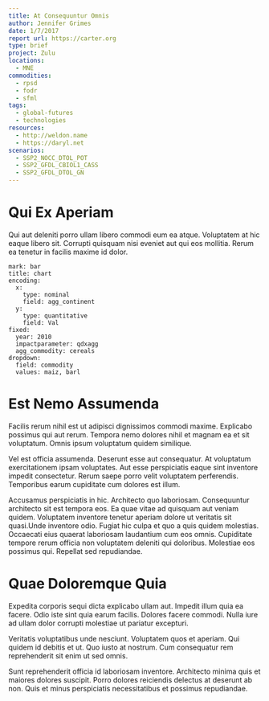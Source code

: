 ```yaml
---
title: At Consequuntur Omnis
author: Jennifer Grimes
date: 1/7/2017
report url: https://carter.org
type: brief
project: Zulu
locations:
  - MNE
commodities:
  - rpsd
  - fodr
  - sfml
tags:
  - global-futures
  - technologies
resources:
  - http://weldon.name
  - https://daryl.net
scenarios:
  - SSP2_NOCC_DTOL_POT
  - SSP2_GFDL_CBIOL1_CASS
  - SSP2_GFDL_DTOL_GN
---
```

# Qui Ex Aperiam
Qui aut deleniti porro ullam libero commodi eum ea atque. Voluptatem at hic eaque libero sit. Corrupti quisquam nisi eveniet aut qui eos mollitia. Rerum ea tenetur in facilis maxime id dolor.

```vis
mark: bar
title: chart
encoding:
  x:
    type: nominal
    field: agg_continent
  y:
    type: quantitative
    field: Val
fixed:
  year: 2010
  impactparameter: qdxagg
  agg_commodity: cereals
dropdown:
  field: commodity
  values: maiz, barl
```

# Est Nemo Assumenda
Facilis rerum nihil est ut adipisci dignissimos commodi maxime. Explicabo possimus qui aut rerum. Tempora nemo dolores nihil et magnam ea et sit voluptatum. Omnis ipsum voluptatum quidem similique.
 Vel est officia assumenda. Deserunt esse aut consequatur. At voluptatum exercitationem ipsam voluptates. Aut esse perspiciatis eaque sint inventore impedit consectetur. Rerum saepe porro velit voluptatem perferendis. Temporibus earum cupiditate cum dolores est illum.
 Accusamus perspiciatis in hic. Architecto quo laboriosam. Consequuntur architecto sit est tempora eos. Ea quae vitae ad quisquam aut veniam quidem. Voluptatem inventore tenetur aperiam dolore ut veritatis sit quasi.Unde inventore odio. Fugiat hic culpa et quo a quis quidem molestias. Occaecati eius quaerat laboriosam laudantium cum eos omnis. Cupiditate tempore rerum officia non voluptatem deleniti qui doloribus. Molestiae eos possimus qui. Repellat sed repudiandae.

# Quae Doloremque Quia
Expedita corporis sequi dicta explicabo ullam aut. Impedit illum quia ea facere. Odio iste sint quia earum facilis. Dolores facere commodi. Nulla iure ad ullam dolor corrupti molestiae ut pariatur excepturi.
 Veritatis voluptatibus unde nesciunt. Voluptatem quos et aperiam. Qui quidem id debitis et ut. Quo iusto at nostrum. Cum consequatur rem reprehenderit sit enim ut sed omnis.
 Sunt reprehenderit officia id laboriosam inventore. Architecto minima quis et maiores dolores suscipit. Porro dolores reiciendis delectus at deserunt ab non. Quis et minus perspiciatis necessitatibus et possimus repudiandae.
